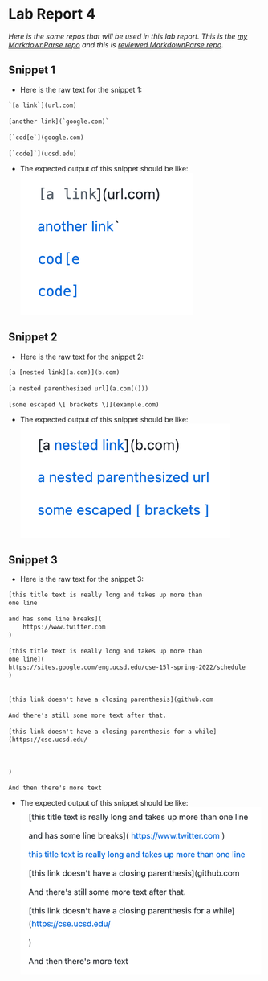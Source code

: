 # Lab Report 4

*Here is the some repos that will be used in this lab report. This is the [my MarkdownParse repo](https://github.com/Meng-zmy/markdown-parser-new.git) and this is [reviewed MarkdownParse repo](https://github.com/ima-quack/markdown-parser.git).*

## Snippet 1

- Here is the raw text for the snippet 1:
```
`[a link`](url.com)

[another link](`google.com)`

[`cod[e`](google.com)

[`code]`](ucsd.edu)
```

- The expected output of this snippet should be like:
![image](snip1.png)


## Snippet 2

- Here is the raw text for the snippet 2:
```
[a [nested link](a.com)](b.com)

[a nested parenthesized url](a.com(()))

[some escaped \[ brackets \]](example.com)
```

- The expected output of this snippet should be like:
![image](snip2.png)


## Snippet 3

- Here is the raw text for the snippet 3:
```
[this title text is really long and takes up more than 
one line

and has some line breaks](
    https://www.twitter.com
)

[this title text is really long and takes up more than 
one line](
https://sites.google.com/eng.ucsd.edu/cse-15l-spring-2022/schedule
)


[this link doesn't have a closing parenthesis](github.com

And there's still some more text after that.

[this link doesn't have a closing parenthesis for a while](https://cse.ucsd.edu/



)

And then there's more text
```

- The expected output of this snippet should be like:
![image](snip3.png)

